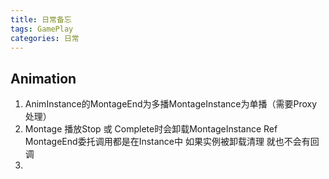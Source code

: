```yaml
---
title: 日常备忘
tags: GamePlay
categories: 日常
---
```


<!-- TOC -->


## Animation
1. AnimInstance的MontageEnd为多播MontageInstance为单播（需要Proxy处理）
2. Montage 播放Stop 或 Complete时会卸载MontageInstance Ref MontageEnd委托调用都是在Instance中  如果实例被卸载清理 就也不会有回调
3. 